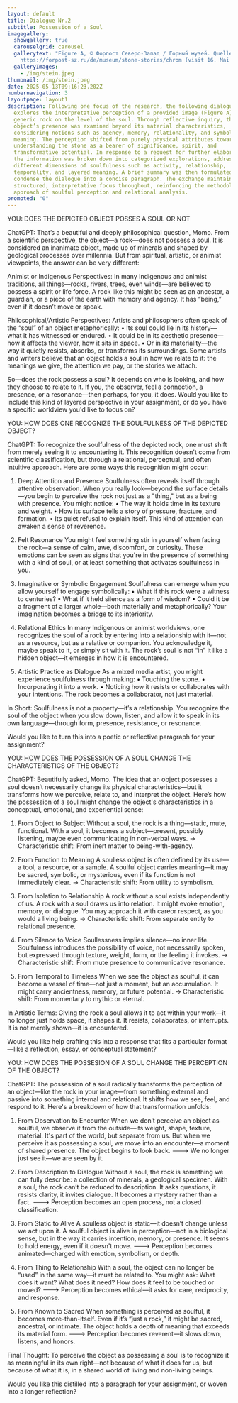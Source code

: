 ```yaml
---
layout: default
title: Dialogue Nr.2
subtitle: Possession of a Soul
imagegallery:
  showgallery: true
  carouselgrid: carousel
  gallerytext: "Figure A, © Форпост Северо-Запад / Горный музей. Quelle:
    https://forpost-sz.ru/de/museum/stone-stories/chrom (visit 16. Mai 2025)"
  galleryImages:
    - /img/stein.jpeg
thumbnail: /img/stein.jpeg
date: 2025-05-13T09:16:23.202Z
numbernavigation: 3
layoutpage: layout1
description: Following one focus of the research, the following dialogue
  explores the interpretative perception of a provided image (Figure A) of a
  generic rock on the level of the soul. Through reflective inquiry, the
  object’s presence was examined beyond its material characteristics,
  considering notions such as agency, memory, relationality, and symbolic
  meaning. The perception shifted from purely physical attributes toward
  understanding the stone as a bearer of significance, spirit, and
  transformative potential. In response to a request for further elaboration,
  the information was broken down into categorized explorations, addressing
  different dimensions of soulfulness such as activity, relationship,
  temporality, and layered meaning. A brief summary was then formulated to
  condense the dialogue into a concise paragraph. The exchange maintained a
  structured, interpretative focus throughout, reinforcing the methodological
  approach of soulful perception and relational analysis.
promoted: "0"
---
```

YOU:
DOES THE DEPICTED OBJECT POSSES A SOUL OR NOT

ChatGPT:
That’s a beautiful and deeply philosophical question, Momo.
From a scientific perspective, the object—a rock—does not possess a soul. It is considered an inanimate object, made up of minerals and shaped by geological processes over millennia.
But from spiritual, artistic, or animist viewpoints, the answer can be very different:
 
Animist or Indigenous Perspectives:
In many Indigenous and animist traditions, all things—rocks, rivers, trees, even winds—are believed to possess a spirit or life force. A rock like this might be seen as an ancestor, a guardian, or a piece of the earth with memory and agency. It has “being,” even if it doesn’t move or speak.
 
Philosophical/Artistic Perspectives:
Artists and philosophers often speak of the “soul” of an object metaphorically:
•	Its soul could lie in its history—what it has witnessed or endured.
•	It could be in its aesthetic presence—how it affects the viewer, how it sits in space.
•	Or in its materiality—the way it quietly resists, absorbs, or transforms its surroundings.
Some artists and writers believe that an object holds a soul in how we relate to it: the meanings we give, the attention we pay, or the stories we attach.
 
So—does the rock possess a soul?
It depends on who is looking, and how they choose to relate to it. If you, the observer, feel a connection, a presence, or a resonance—then perhaps, for you, it does.
Would you like to include this kind of layered perspective in your assignment, or do you have a specific worldview you'd like to focus on?

YOU:
HOW DOES ONE RECOGNIZE THE SOULFULNESS OF THE DEPICTED OBJECT?

ChatGPT:
To recognize the soulfulness of the depicted rock, one must shift from merely seeing it to encountering it. This recognition doesn't come from scientific classification, but through a relational, perceptual, and often intuitive approach. Here are some ways this recognition might occur:
 
1. Deep Attention and Presence
Soulfulness often reveals itself through attentive observation. When you really look—beyond the surface details—you begin to perceive the rock not just as a "thing," but as a being with presence. You might notice:
•	The way it holds time in its texture and weight.
•	How its surface tells a story of pressure, fracture, and formation.
•	Its quiet refusal to explain itself.
This kind of attention can awaken a sense of reverence.
 
2. Felt Resonance
You might feel something stir in yourself when facing the rock—a sense of calm, awe, discomfort, or curiosity. These emotions can be seen as signs that you're in the presence of something with a kind of soul, or at least something that activates soulfulness in you.
 
3. Imaginative or Symbolic Engagement
Soulfulness can emerge when you allow yourself to engage symbolically:
•	What if this rock were a witness to centuries?
•	What if it held silence as a form of wisdom?
•	Could it be a fragment of a larger whole—both materially and metaphorically?
Your imagination becomes a bridge to its interiority.
 
4. Relational Ethics
In many Indigenous or animist worldviews, one recognizes the soul of a rock by entering into a relationship with it—not as a resource, but as a relative or companion. You acknowledge it, maybe speak to it, or simply sit with it. The rock’s soul is not “in” it like a hidden object—it emerges in how it is encountered.
 
5. Artistic Practice as Dialogue
As a mixed media artist, you might experience soulfulness through making:
•	Touching the stone.
•	Incorporating it into a work.
•	Noticing how it resists or collaborates with your intentions.
The rock becomes a collaborator, not just material.
 
In Short:
Soulfulness is not a property—it’s a relationship.
You recognize the soul of the object when you slow down, listen, and allow it to speak in its own language—through form, presence, resistance, or resonance.
 
Would you like to turn this into a poetic or reflective paragraph for your assignment?

YOU:
HOW DOES THE POSSESSION OF A SOUL CHANGE THE CHARACTERISTICS OF THE OBJECT?

ChatGPT:
Beautifully asked, Momo. The idea that an object possesses a soul doesn’t necessarily change its physical characteristics—but it transforms how we perceive, relate to, and interpret the object. Here’s how the possession of a soul might change the object's characteristics in a conceptual, emotional, and experiential sense:
 
1. From Object to Subject
Without a soul, the rock is a thing—static, mute, functional.
With a soul, it becomes a subject—present, possibly listening, maybe even communicating in non-verbal ways.
→ Characteristic shift: From inert matter to being-with-agency.
 
2. From Function to Meaning
A soulless object is often defined by its use—a tool, a resource, or a sample.
A soulful object carries meaning—it may be sacred, symbolic, or mysterious, even if its function is not immediately clear.
→ Characteristic shift: From utility to symbolism.
 
3. From Isolation to Relationship
A rock without a soul exists independently of us.
A rock with a soul draws us into relation. It might evoke emotion, memory, or dialogue. You may approach it with careor respect, as you would a living being.
→ Characteristic shift: From separate entity to relational presence.
 
4. From Silence to Voice
Soullessness implies silence—no inner life.
Soulfulness introduces the possibility of voice, not necessarily spoken, but expressed through texture, weight, form, or the feeling it invokes.
→ Characteristic shift: From mute presence to communicative resonance.
 
5. From Temporal to Timeless
When we see the object as soulful, it can become a vessel of time—not just a moment, but an accumulation. It might carry ancientness, memory, or future potential.
→ Characteristic shift: From momentary to mythic or eternal.
 
In Artistic Terms:
Giving the rock a soul allows it to act within your work—it no longer just holds space, it shapes it. It resists, collaborates, or interrupts. It is not merely shown—it is encountered.
 
Would you like help crafting this into a response that fits a particular format—like a reflection, essay, or conceptual statement?

YOU:
HOW DOES THE POSSESION OF A SOUL CHANGE THE PERCEPTION OF THE OBJECT?

ChatGPT:
The possession of a soul radically transforms the perception of an object—like the rock in your image—from something external and passive into something internal and relational. It shifts how we see, feel, and respond to it. Here's a breakdown of how that transformation unfolds:
 
1. From Observation to Encounter
When we don’t perceive an object as soulful, we observe it from the outside—its weight, shape, texture, material. It's part of the world, but separate from us.
But when we perceive it as possessing a soul, we move into an encounter—a moment of shared presence. The object begins to look back.
🡒 We no longer just see it—we are seen by it.
 
2. From Description to Dialogue
Without a soul, the rock is something we can fully describe: a collection of minerals, a geological specimen.
With a soul, the rock can’t be reduced to description. It asks questions, it resists clarity, it invites dialogue. It becomes a mystery rather than a fact.
🡒 Perception becomes an open process, not a closed classification.
 
3. From Static to Alive
A soulless object is static—it doesn’t change unless we act upon it.
A soulful object is alive in perception—not in a biological sense, but in the way it carries intention, memory, or presence. It seems to hold energy, even if it doesn't move.
🡒 Perception becomes animated—charged with emotion, symbolism, or depth.
 
4. From Thing to Relationship
With a soul, the object can no longer be “used” in the same way—it must be related to. You might ask: What does it want? What does it need? How does it feel to be touched or moved?
🡒 Perception becomes ethical—it asks for care, reciprocity, and response.
 
5. From Known to Sacred
When something is perceived as soulful, it becomes more-than-itself. Even if it’s “just a rock,” it might be sacred, ancestral, or intimate. The object holds a depth of meaning that exceeds its material form.
🡒 Perception becomes reverent—it slows down, listens, and honors.
 
Final Thought:
To perceive the object as possessing a soul is to recognize it as meaningful in its own right—not because of what it does for us, but because of what it is, in a shared world of living and non-living beings.
 
Would you like this distilled into a paragraph for your assignment, or woven into a longer reflection?






